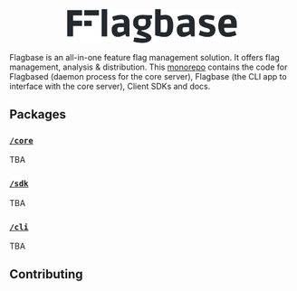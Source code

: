 <p align="center">
  <img width="300px" src="./docs/assets/img/banner-dark.svg" />
</p>

Flagbase is an all-in-one feature flag management solution. It offers flag management, analysis & distribution. This [monorepo](https://en.wikipedia.org/wiki/Monorepo) contains the code for Flagbased (daemon process for the core server), Flagbase (the CLI app to interface with the core server), Client SDKs and docs.

## Packages
### [`/core`](./core/README.md)
TBA

### [`/sdk`](./sdk/README.md)
TBA

### [`/cli`](./cli/README.md)
TBA

## Contributing

